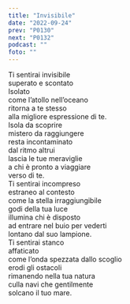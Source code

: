 ```yaml
---
title: "Invisibile"
date: "2022-09-24"
prev: "P0130"
next: "P0132"
podcast: ""
foto: ""
---
```


Ti sentirai invisibile  
superato e scontato  
Isolato  
come l’atollo nell’oceano  
ritorna a te stesso  
alla migliore espressione di te.  
Isola da scoprire  
mistero da raggiungere  
resta incontaminato  
dal ritmo altrui  
lascia le tue meraviglie  
a chi è pronto a viaggiare  
verso di te.  
Ti sentirai incompreso  
estraneo al contesto  
come la stella irraggiungibile  
godi della tua luce  
illumina chi è disposto  
ad entrare nel buio per vederti  
lontano dal suo lampione.  
Ti sentirai stanco  
affaticato  
come l’onda spezzata dallo scoglio  
erodi gli ostacoli  
rimanendo nella tua natura  
culla navi che gentilmente  
solcano il tuo mare.
